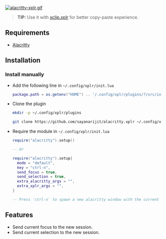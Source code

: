 [![alacritty-xplr.gif](https://s9.gifyu.com/images/alacritty-xplr.gif)](https://gifyu.com/image/GJGU)

> **TIP:** Use it with [xclip.xplr](https://github.com/sayanarijit/xclip.xplr) for better copy-paste experience.


Requirements
------------

- [Alacritty](https://github.com/alacritty/alacritty)


Installation
------------

### Install manually

- Add the following line in `~/.config/xplr/init.lua`

  ```lua
  package.path = os.getenv("HOME") .. '/.config/xplr/plugins/?/src/init.lua'
  ```

- Clone the plugin

  ```bash
  mkdir -p ~/.config/xplr/plugins

  git clone https://github.com/sayanarijit/alacritty.xplr ~/.config/xplr/plugins/alacritty
  ```

- Require the module in `~/.config/xplr/init.lua`

  ```lua
  require("alacritty").setup()
  
  -- Or
  
  require("alacritty").setup{
    mode = "default",
    key = "ctrl-n",
    send_focus = true,
    send_selection = true,
    extra_alacritty_args = "",
    extra_xplr_args = "",
  }

  -- Press `ctrl-n` to spawn a new alacritty window with the current selection
  ```


Features
--------

- Send current focus to the new session.
- Send current selection to the new session.
